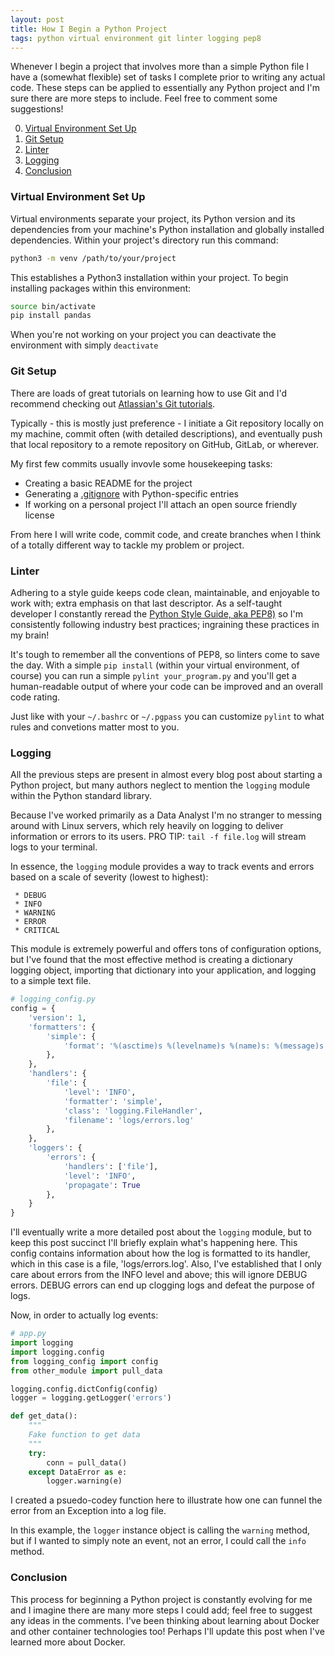 ```yaml
---
layout: post
title: How I Begin a Python Project
tags: python virtual environment git linter logging pep8 
---
```


Whenever I begin a project that involves more than a simple Python file I have a (somewhat flexible) set of tasks I complete prior to writing any actual code. These steps can be applied to essentially any Python project and I'm sure there are more steps to include. Feel free to comment some suggestions!

0. [Virtual Environment Set Up](#venv)
1. [Git Setup](#git)
2. [Linter](#linter)
3. [Logging](#logging)
4. [Conclusion](#conclusion)


### <a name="venv"></a> Virtual Environment Set Up

Virtual environments separate your project, its Python version and its dependencies from your machine's Python installation and globally installed dependencies. Within your project's directory run this command:

```bash
python3 -m venv /path/to/your/project
```

This establishes a Python3 installation within your project. To begin installing packages within this environment:
```bash
source bin/activate
pip install pandas
```
When you're not working on your project you can deactivate the environment with simply `deactivate`


### <a name="git"></a> Git Setup

There are loads of great tutorials on learning how to use Git and I'd recommend checking out [Atlassian's Git tutorials](https://www.google.com/search?q=atlassian+git+tutorial&ie=utf-8&oe=utf-8&client=firefox-b-1-ab).

Typically - this is mostly just preference - I initiate a Git repository locally on my machine, commit often (with detailed descriptions), and eventually push that local repository to a remote repository on GitHub, GitLab, or wherever.

My first few commits usually invovle some housekeeping tasks:
  * Creating a basic README for the project
  * Generating a [.gitignore](https://github.com/github/gitignore/blob/master/Python.gitignore) with Python-specific entries
  * If working on a personal project I'll attach an open source friendly license

From here I will write code, commit code, and create branches when I think of a totally different way to tackle my problem or project.


### <a name="linter"></a> Linter

Adhering to a style guide keeps code clean, maintainable, and enjoyable to work with; extra emphasis on that last descriptor. As a self-taught developer I constantly reread the [Python Style Guide, aka PEP8)](https://www.python.org/dev/peps/pep-0008/?) so I'm consistently following industry best practices; ingraining these practices in my brain! 

It's tough to remember all the conventions of PEP8, so linters come to save the day. With a simple `pip install` (within your virtual environment, of course) you can run a simple `pylint your_program.py` and you'll get a human-readable output of where your code can be improved and an overall code rating.

Just like with your `~/.bashrc` or `~/.pgpass` you can customize `pylint` to what rules and convetions matter most to you.


### <a name="logging"></a> Logging

All the previous steps are present in almost every blog post about starting a Python project, but many authors neglect to mention the `logging` module within the Python standard library. 

Because I've worked primarily as a Data Analyst I'm no stranger to messing around with Linux servers, which rely heavily on logging to deliver information or errors to its users. PRO TIP: `tail -f file.log` will stream logs to your terminal.

In essence, the `logging` module provides a way to track events and errors based on a scale of severity (lowest to highest):

     * DEBUG
     * INFO
     * WARNING
     * ERROR
     * CRITICAL

This module is extremely powerful and offers tons of configuration options, but I've found that the most effective method is creating a dictionary logging object, importing that dictionary into your application, and logging to a simple text file.
```python
# logging_config.py
config = {
    'version': 1,
    'formatters': {
        'simple': {
            'format': '%(asctime)s %(levelname)s %(name)s: %(message)s'
        },
    },
    'handlers': {
        'file': {
            'level': 'INFO',
            'formatter': 'simple',
            'class': 'logging.FileHandler',
            'filename': 'logs/errors.log'
        },
    },
    'loggers': {
        'errors': {
            'handlers': ['file'],
            'level': 'INFO',
            'propagate': True
        },
    }
}
```
I'll eventually write a more detailed post about the `logging` module, but to keep this post succinct I'll briefly explain what's happening here. This config contains information about how the log is formatted to its handler, which in this case is a file, 'logs/errors.log'. Also, I've established that I only care about errors from the INFO level and above; this will ignore DEBUG errors. DEBUG errors can end up clogging logs and defeat the purpose of logs.

Now, in order to actually log events:

```python
# app.py
import logging
import logging.config
from logging_config import config
from other_module import pull_data

logging.config.dictConfig(config)
logger = logging.getLogger('errors')

def get_data():
    """
    Fake function to get data
    """ 
    try:
        conn = pull_data()
    except DataError as e:
        logger.warning(e)
```

I created a psuedo-codey function here to illustrate how one can funnel the error from an Exception into a log file. 

In this example, the `logger` instance object is calling the `warning` method, but if I wanted to simply note an event, not an error, I could call the `info` method.


### <a name="conclusion"></a> Conclusion

This process for beginning a Python project is constantly evolving for me and I imagine there are many more steps I could add; feel free to suggest any ideas in the comments. I've been thinking about learning about Docker and other container technologies too! Perhaps I'll update this post when I've learned more about Docker.


